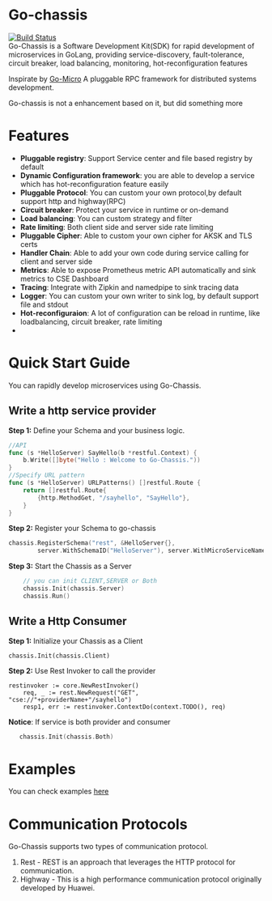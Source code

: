 # Go-chassis
[![Build Status](https://travis-ci.org/ServiceComb/go-chassis.svg?branch=master)](https://travis-ci.org/ServiceComb/go-chassis)  
Go-Chassis is a Software Development Kit(SDK) for rapid development of microservices in GoLang,
 providing service-discovery,  fault-tolerance, circuit breaker, load balancing, monitoring, hot-reconfiguration features 

Inspirate by [Go-Micro](https://github.com/micro/go-micro)
A pluggable RPC framework for distributed systems development.

Go-chassis is not a enhancement based on it, but  did something more
# Features
 - **Pluggable registry**: Support Service center and file based registry by default
 - **Dynamic Configuration framework**:  you are able to develop a service which has hot-reconfiguration  feature easily
 - **Pluggable Protocol**: You can custom your own protocol,by default support http and highway(RPC)
 - **Circuit breaker**: Protect your service in runtime or on-demand
 - **Load balancing**: You can custom strategy and filter
 - **Rate limiting**: Both client side and server side rate limiting
 - **Pluggable Cipher**: Able to custom your own cipher for AKSK and TLS certs
 - **Handler Chain**: Able to add your own code during service calling for client and server side
 - **Metrics**: Able to expose Prometheus metric API automatically and sink metrics to CSE Dashboard
 - **Tracing**: Integrate with Zipkin and namedpipe to sink tracing data
 - **Logger**: You can custom your own writer to sink log, by default support file and stdout
 - **Hot-reconfiguraion**: A lot of configuration can be reload in runtime, like loadbalancing, circuit breaker, rate limiting
 - 
 
# Quick Start Guide
You can rapidly develop microservices using Go-Chassis.

## Write a http service provider

<b>Step 1:</b>
Define your Schema and your business logic.

```go
//API
func (s *HelloServer) SayHello(b *restful.Context) {
	b.Write([]byte("Hello : Welcome to Go-Chassis."))
}
//Specify URL pattern
func (s *HelloServer) URLPatterns() []restful.Route {
	return []restful.Route{
		{http.MethodGet, "/sayhello", "SayHello"},
	}
}
```

<b>Step 2:</b>
Register your Schema to go-chassis
```go
chassis.RegisterSchema("rest", &HelloServer{},
		server.WithSchemaID("HelloServer"), server.WithMicroServiceName("servProvider"))
```

<b>Step 3:</b>
Start the Chassis as a Server
```go
    // you can init CLIENT,SERVER or Both
	chassis.Init(chassis.Server)
	chassis.Run()
```

## Write a Http Consumer

<b>Step 1:</b>
Initialize your Chassis as a Client
```
chassis.Init(chassis.Client)

```
<b>Step 2:</b>
Use Rest Invoker to call the provider
```
restinvoker := core.NewRestInvoker()
	req, _ := rest.NewRequest("GET", "cse://"+providerName+"/sayhello")
	resp1, err := restinvoker.ContextDo(context.TODO(), req)
```

**Notice**: If service is both provider and consumer
```go
   chassis.Init(chassis.Both)
```
# Examples
You can check examples [here](examples)
# Communication Protocols
Go-Chassis supports two types of communication protocol.
1. Rest - REST is an approach that leverages the HTTP protocol for communication.
2. Highway - This is a high performance communication protocol originally developed by Huawei. 

